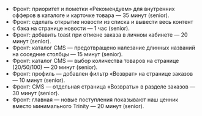 - Фронт: приоритет и пометки «Рекомендуем» для внутренних офферов в каталоге и карточке товара — 35 минут (senior).
- Фронт: сделать открытие новости из списка и вывести весь контент с бэка на странице новости — 1 час (senior).
- Фронт: добавить toast при отмене заказа в личном кабинете — 20 минут (senior).
- Фронт: каталог CMS — предотвращено налезание длинных названий на соседние столбцы — 15 минут (senior).
- Фронт: каталог CMS — выбор количества товаров на странице (20/50/100) — 20 минут (senior).
- Фронт: профиль — добавлен фильтр «Возврат» на странице заказов — 10 минут (senior).
- Фронт: CMS — отдельная страница «Возвраты» в разделе заказов — 30 минут (senior).
- Фронт: главная — новые поступления показывают наш ценник вместо минимального Trinity — 20 минут (senior).
